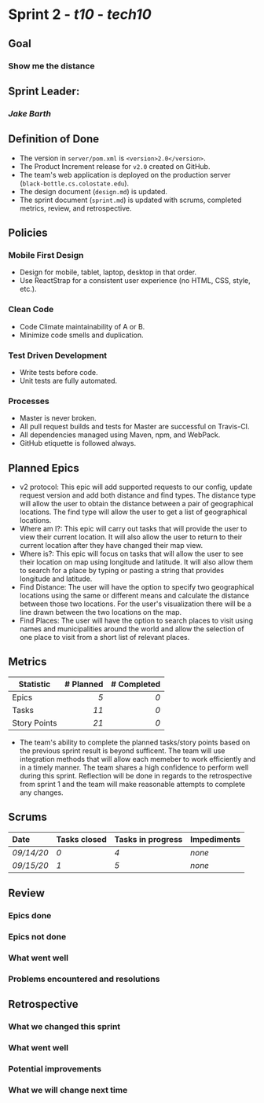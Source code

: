 # Sprint 2 - *t10* - *tech10*

## Goal
### Show me the distance

## Sprint Leader: 
### *Jake Barth*

## Definition of Done

* The version in `server/pom.xml` is `<version>2.0</version>`.
* The Product Increment release for `v2.0` created on GitHub.
* The team's web application is deployed on the production server (`black-bottle.cs.colostate.edu`).
* The design document (`design.md`) is updated.
* The sprint document (`sprint.md`) is updated with scrums, completed metrics, review, and retrospective.

## Policies

### Mobile First Design
* Design for mobile, tablet, laptop, desktop in that order.
* Use ReactStrap for a consistent user experience (no HTML, CSS, style, etc.).

### Clean Code
* Code Climate maintainability of A or B.
* Minimize code smells and duplication.

### Test Driven Development
* Write tests before code.
* Unit tests are fully automated.

### Processes
* Master is never broken. 
* All pull request builds and tests for Master are successful on Travis-CI.
* All dependencies managed using Maven, npm, and WebPack.
* GitHub etiquette is followed always.


## Planned Epics

- v2 protocol: This epic will add supported requests to our config, update request version and add both distance and find types. The distance type will allow the user to obtain the distance between a pair of geographical locations. The find type will allow the user to get a list of geographical locations.
- Where am I?: This epic will carry out tasks that will provide the user to view their current location. It will also allow the user to return to their current location after they have changed their map view.
- Where is?: This epic will focus on tasks that will allow the user to see their location on map using longitude and latitude. It will also allow them to search for a place by typing or pasting a string that provides longitude and latitude.
- Find Distance: The user will have the option to specify two geographical locations using the same or different means and calculate the distance between those two locations. For the user's visualization there will be a line drawn between the two locations on the map.
- Find Places: The user will have the option to search places to visit using names and municipalities around the world and allow the selection of one place to visit from a short list of relevant places.

## Metrics

| Statistic | # Planned | # Completed |
| --- | ---: | ---: |
| Epics | *5* | *0* |
| Tasks |  *11*   | *0* | 
| Story Points |  *21*  | *0* | 

- The team's ability to complete the planned tasks/story points based on the previous sprint result is beyond sufficent. The team will use integration methods that will allow each memeber to work efficiently and in a timely manner. The team shares a high confidence to perform well during this sprint. Reflection will be done in regards to the retrospective from sprint 1 and the team will make reasonable attempts to complete any changes.

## Scrums

| Date | Tasks closed  | Tasks in progress | Impediments |
| :--- | :--- | :--- | :--- |
| *09/14/20* | *0* | *4* | *none* |
| *09/15/20* | *1* | *5* | *none* |


## Review

### Epics done  

### Epics not done 

### What went well

### Problems encountered and resolutions


## Retrospective

### What we changed this sprint

### What went well

### Potential improvements

### What we will change next time

